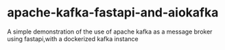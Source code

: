 # apache-kafka-fastapi-and-aiokafka
A simple demonstration of the use of apache kafka as a message broker using fastapi,with a dockerized kafka instance
